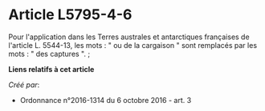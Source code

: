 # Article L5795-4-6

Pour l'application dans les Terres australes et antarctiques françaises de l'article L. 5544-13, les mots : " ou de la
cargaison " sont remplacés par les mots : " des captures ".  ;

**Liens relatifs à cet article**

_Créé par_:

  - Ordonnance n°2016-1314 du 6 octobre 2016 - art. 3
